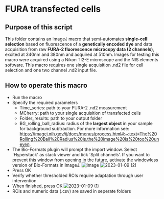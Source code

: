 # FURA transfected cells

## Purpose of this script
This folder contains an ImageJ macro that semi-automates **single-cell selection** based on fluorescence of a **genetically encoded dye** and data acquisition from raw **FURA-2 fluorescence microcopy data (2 channels)**, excited at 340nm and 380nm and acquired at 510nm.
Images for testing this macro were acquired using a Nikon TI2-E microscope and the NIS elements software. This macro requires one single acquisition .nd2 file for cell selection and one two channel .nd2 input file.

## How to operate this macro

* Run the macro
* Specify the required parameters
  * Time_series: path to your FURA-2 .nd2 measurement
  * MCherry: path to your single acquisition of transfected cells
  * Folder_results: path to your output folder
  * BG_rolling_ball_radius: radius of the **largest object** in your sample for background subtraction. For more information see: https://imagej.nih.gov/ij/docs/menus/process.html#:~:text=The%20Rolling%20Ball%20Radius%20is,the%20image%20is%20too%20uneven.
* The Bio-Formats plugin will prompt the import window. Select 'Hyperstack' as stack viewer and tick 'Split channels'. If you want to prevent this window from opening in the future, activate the windowless version of Bio-Formats in ImageJ.
![image](https://user-images.githubusercontent.com/38840043/222672367-9e25e26e-95ce-48be-aa54-545bd6a490df.png)
![2023-01-09 (2)](https://user-images.githubusercontent.com/38840043/211395430-6718ef0c-4448-44c5-bd25-c84e05e43831.png)
* Press OK
* Verify whether thresholded ROIs require adaptation through user intervention
* When finished, press OK
![2023-01-09 (1)](https://user-images.githubusercontent.com/38840043/211396777-480df19a-10ad-4df0-a7d0-b0987f950fc9.png)
* ROIs and numeric data (.csv) are saved in seperate folders
